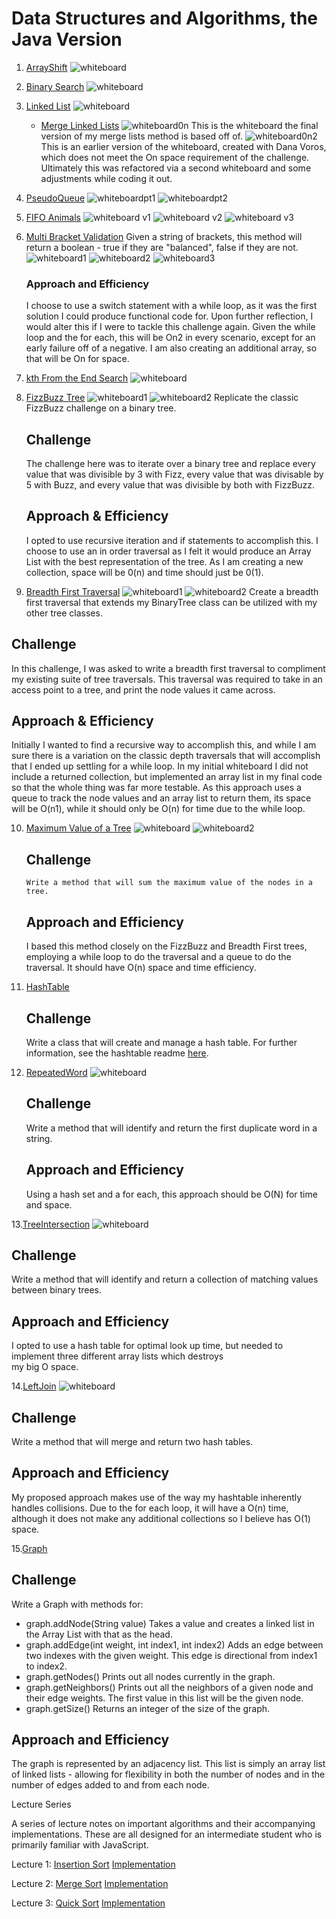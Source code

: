 # Data Structures and Algorithms, the Java Version 

1. [ArrayShift](./src/main/java/ArrayShift.java)
    ![whiteboard](./assets/IMG_1614.jpeg)
2. [Binary Search](./src/main/java/BinarySearch.java)
        ![whiteboard](./assets/57274443_2248355075425569_8806547144405155840_n.jpg)
3. [Linked List](./src/main/java/linkedlist/LinkedList.java)
    ![whiteboard](assets/LinkedListInserts_thumb_3ebb.jpg)
    - [Merge Linked Lists](./src/main/java/linkedlist/MergeList.java)
        ![whiteboard0n](./assets/MergeListOn.jpg)
        This is the whiteboard the final version of my merge lists method is based off of.
        ![whiteboard0n2](./assets/MergeListOn2.jpg)
        This is an earlier version of the whiteboard, created with Dana Voros, which does not meet the On space requirement
        of the challenge. Ultimately this was refactored via a second whiteboard and some adjustments while coding it out.  
4.  [PseudoQueue](./src/main/java/stacksandqueues/PseudoQueue.java)
        ![whiteboardpt1](./assets/pseudoqueue1.jpg)
        ![whiteboardpt2](./assets/pseudoqueue2.jpg)
5.  [FIFO Animals](./src/main/java/stacksandqueues/fifoanimalshelter) 
        ![whiteboard v1](./assets/IMG_1689.jpeg)
        ![whiteboard v2](./assets/IMG_1690.jpeg)
        ![whiteboard v3](./assets/IMG_1691.jpeg)
6.  [Multi Bracket Validation](./src/main/java/MultiBracketValidation.java)
        Given a string of brackets, this method will return a boolean - true if they are "balanced", false if they are not. 
        ![whiteboard1](./assets/multibracketvalidationWB1.jpg)
        ![whiteboard2](./assets/multibracketvalidaitonwb02.jpg)
        ![whiteboard3](./assets/multibracketvalidationwb03.jpg)
        
     ### Approach and Efficiency  
     I choose to use a switch statement with a while loop, as it was the first solution I could produce functional code 
     for. Upon further reflection, I would alter this if I were to tackle this challenge again.  Given the while loop and
     the for each, this will be On2 in every scenario, except for an early failure off of a negative. I am also creating 
     an additional array, so that will be On for space. 
     
7. [kth From the End Search](https://github.com/MerrybyPractice/java_data_structures_and_algo/pull/8)
    ![whiteboard](./Data-Structures/LinkedList/assets/LinkedListsKfromtheEnd.jpeg)
    
8. [FizzBuzz Tree]()
    ![whiteboard1](./assets/FizzBuzzPrep.jpeg)
    ![whiteboard2](./assets/FizzBuzzTreeCode.jpeg)
  Replicate the classic FizzBuzz challenge on a binary tree. 
   
   ## Challenge
   The challenge here was to iterate over a binary tree and replace every value that was divisible by 3 with Fizz, every 
   value that was divisable by 5 with Buzz, and every value that was divisible by both with FizzBuzz.  
   
   ## Approach & Efficiency
   I opted to use recursive iteration and if statements to accomplish this. I choose to use an in order traversal as I 
   felt it would produce an Array List with the best representation of the tree. As I am creating a new collection, space
   will be 0(n) and time should just be 0(1).

9. [Breadth First Traversal](./src/main/java/tree/BreadthFirst.java) 
    ![whiteboard1](./assets/breadthTraversalPrep.jpg)
    ![whiteboard2](./assets/breadthTraversalCode.jpg)
  Create a breadth first traversal that extends my BinaryTree class can be utilized with my other tree classes. 
  
  ## Challenge
  In this challenge, I was asked to write a breadth first traversal to compliment my existing suite of tree traversals.
  This traversal was required to take in an access point to a tree, and print the node values it came across.  
  
  ## Approach & Efficiency  
  Initially I wanted to find a recursive way to accomplish this, and while I am sure there is a variation on the classic depth 
  traversals that will accomplish that I ended up settling for a while loop. In my initial whiteboard I did not include 
  a returned collection, but implemented an array list in my final code so that the whole thing was far more testable. As 
  this approach uses a queue to track the node values and an array list to return them, its space will be O(n1), while it 
  should only be O(n) for time due to the while loop.   

10. [Maximum Value of a Tree](./src/main/java/tree/findMaximumValue.java)
    ![whiteboard](./assets/maxValue.jpeg)
    ![whiteboard2](./assets/maxValue2.jpeg)
    
    ## Challenge 
        Write a method that will sum the maximum value of the nodes in a tree. 

    ## Approach and Efficiency 
    I based this method closely on the FizzBuzz and Breadth First trees, employing a while loop to do the traversal and a
    queue to do the traversal. It should have O(n) space and time efficiency.  
    
11. [HashTable](./src/main/java/hash/Hashtable.java)
    ## Challenge 
       Write a class that will create and manage a hash table. For further information, see the hashtable readme [here](./src/main/java/hash/README.md). 

12. [RepeatedWord](./src/main/java/hash/RepeatedWord.java)
    ![whiteboard](./assets/dupword.jpeg)
    
    ## Challenge 
    Write a method that will identify and return the first duplicate word in a string. 
    
    ## Approach and Efficiency
    
    Using a hash set and a for each, this approach should be O(N) for time and space.

13.[TreeIntersection](./src/main/java/hash/TreeIntersection.java)
    ![whiteboard](./assets/treeintersection.jpg)
    
   ## Challenge 
   Write a method that will identify and return a collection of matching values between binary trees. 
   
   ## Approach and Efficiency 
   I opted to use a hash table for optimal look up time, but needed to implement three different array lists which destroys  
   my big O space. 
       
14.[LeftJoin]()
    ![whiteboard](./assets/IMG_1747_50.jpeg)
    
   ## Challenge 
   Write a method that will merge and return two hash tables. 
   
   ## Approach and Efficiency
   My proposed approach makes use of the way my hashtable inherently handles collisions. Due to the for each loop, it will 
   have a O(n) time, although it does not make any additional collections so I believe has O(1) space. 

15.[Graph](./src/main/java/graph/graph.java)
    
   ## Challenge 
   Write a Graph with methods for: 
   
   - graph.addNode(String value)
        Takes a value and creates a linked list in the Array List with that as the head. 
   - graph.addEdge(int weight, int index1, int index2)
        Adds an edge between two indexes with the given weight. This edge is directional from index1 to index2. 
   - graph.getNodes()
        Prints out all nodes currently in the graph. 
   - graph.getNeighbors()
        Prints out all the neighbors of a given node and their edge weights. The first value in this list will be the given node. 
   - graph.getSize()
        Returns an integer of the size of the graph.
        
   ## Approach and Efficiency
   
   The graph is represented by an adjacency list. This list is simply an array list of linked lists - allowing for flexibility in both the number of nodes 
   and in the number of edges added to and from each node.     
   


Lecture Series 

A series of lecture notes on important algorithms and their accompanying implementations. These are all designed for an 
intermediate student who is primarily familiar with JavaScript. 

Lecture 1: [Insertion Sort](./src/main/java/insertionsort/insertionSortLecture.md) 
           [Implementation](./src/main/java/insertionsort/InsertionSort.java) 
   
Lecture 2: [Merge Sort](./src/main/java/mergesort/lecture.md)
           [Implementation](./src/main/java/mergesort/MergeSort.java) 
           
Lecture 3: [Quick Sort]()
           [Implementation]() 